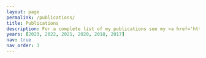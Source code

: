 ```yaml
---
layout: page
permalink: /publications/
title: Publications
description: For a complete list of my publications see my <a href='https://scholar.google.com/citations?user=VK0aS3IAAAAJ&hl=en&oi=ao' style='color:purple;'>google scholar profile</a>. Alternatively, check my <a href='https://www.sems.qmul.ac.uk/staff/n.bempedelis/publications' style='color:purple;'>university webpage</a>.
years: [2023, 2022, 2021, 2020, 2018, 2017]
nav: true
nav_order: 3
---
```


<!-- 
For a complete list of my publications see my [google scholar profile](https://scholar.google.com/citations?user=VK0aS3IAAAAJ&hl=en&oi=ao). Alternatively, check my [university webpage](https://www.sems.qmul.ac.uk/staff/n.bempedelis/publications).
-->

